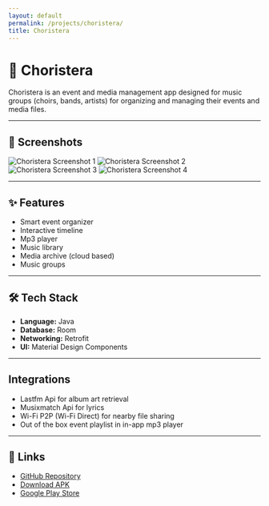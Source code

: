 ```yaml
---
layout: default
permalink: /projects/choristera/
title: Choristera
---
```


# 📱 Choristera

Choristera is an event and media management app designed for music groups (choirs, bands, artists) for organizing and managing their events and media files.

---

## 📸 Screenshots

<div class="screenshot-gallery">
  <img src="{{ site.baseurl }}/assets/images/choristera_img1.jpg" alt="Choristera Screenshot 1">
  <img src="{{ site.baseurl }}/assets/images/choristera_img2.jpg" alt="Choristera Screenshot 2">
  <img src="{{ site.baseurl }}/assets/images/choristera_img3.jpg" alt="Choristera Screenshot 3">
  <img src="{{ site.baseurl }}/assets/images/choristera_img4.jpg" alt="Choristera Screenshot 4">
</div>

---

## ✨ Features
- Smart event organizer
- Interactive timeline
- Mp3 player
- Music library
- Media archive (cloud based)
- Music groups

---

## 🛠 Tech Stack
- **Language:** Java
- **Database:** Room
- **Networking:** Retrofit
- **UI:** Material Design Components

---

## Integrations
- Lastfm Api for album art retrieval
- Musixmatch Api for lyrics 
- Wi-Fi P2P (Wi-Fi Direct) for nearby file sharing
- Out of the box event playlist in in-app mp3 player

---

## 🔗 Links
- [GitHub Repository](https://github.com/YourUsername/smart-expense-tracker)
- [Download APK](https://your-apk-link.com)
- [Google Play Store](https://play.google.com/your-app-link)
